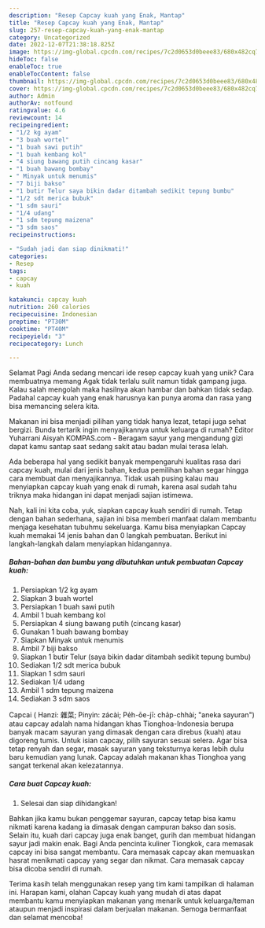 ```yaml
---
description: "Resep Capcay kuah yang Enak, Mantap"
title: "Resep Capcay kuah yang Enak, Mantap"
slug: 257-resep-capcay-kuah-yang-enak-mantap
category: Uncategorized
date: 2022-12-07T21:38:18.825Z
image: https://img-global.cpcdn.com/recipes/7c2d0653d0beee83/680x482cq70/capcay-kuah-foto-resep-utama.jpg
hideToc: false
enableToc: true
enableTocContent: false
thumbnail: https://img-global.cpcdn.com/recipes/7c2d0653d0beee83/680x482cq70/capcay-kuah-foto-resep-utama.jpg
cover: https://img-global.cpcdn.com/recipes/7c2d0653d0beee83/680x482cq70/capcay-kuah-foto-resep-utama.jpg
author: Admin
authorAv: notfound
ratingvalue: 4.6
reviewcount: 14
recipeingredient:
- "1/2 kg ayam"
- "3 buah wortel"
- "1 buah sawi putih"
- "1 buah kembang kol"
- "4 siung bawang putih cincang kasar"
- "1 buah bawang bombay"
- " Minyak untuk menumis"
- "7 biji bakso"
- "1 butir Telur saya bikin dadar ditambah sedikit tepung bumbu"
- "1/2 sdt merica bubuk"
- "1 sdm sauri"
- "1/4 udang"
- "1 sdm tepung maizena"
- "3 sdm saos"
recipeinstructions:

- "Sudah jadi dan siap dinikmati!"
categories:
- Resep
tags:
- capcay
- kuah

katakunci: capcay kuah 
nutrition: 260 calories
recipecuisine: Indonesian
preptime: "PT30M"
cooktime: "PT40M"
recipeyield: "3"
recipecategory: Lunch

---
```



Selamat Pagi Anda sedang mencari ide resep capcay kuah yang unik? Cara membuatnya memang Agak tidak terlalu sulit namun tidak gampang juga. Kalau salah mengolah maka hasilnya akan hambar dan bahkan tidak sedap. Padahal capcay kuah yang enak harusnya kan punya aroma dan rasa yang bisa memancing selera kita.


Makanan ini bisa menjadi pilihan yang tidak hanya lezat, tetapi juga sehat bergizi. Bunda tertarik ingin menyajikannya untuk keluarga di rumah? Editor Yuharrani Aisyah KOMPAS.com - Beragam sayur yang mengandung gizi dapat kamu santap saat sedang sakit atau badan mulai terasa lelah.

Ada beberapa hal yang sedikit banyak mempengaruhi kualitas rasa dari capcay kuah, mulai dari jenis bahan, kedua pemilihan bahan segar hingga cara membuat dan menyajikannya. Tidak usah pusing kalau mau menyiapkan capcay kuah yang enak di rumah, karena asal sudah tahu triknya maka hidangan ini dapat menjadi sajian istimewa.


Nah, kali ini kita coba, yuk, siapkan capcay kuah sendiri di rumah. Tetap dengan bahan sederhana, sajian ini bisa memberi manfaat dalam membantu menjaga kesehatan tubuhmu sekeluarga. Kamu bisa menyiapkan Capcay kuah memakai 14 jenis bahan dan 0 langkah pembuatan. Berikut ini langkah-langkah dalam menyiapkan hidangannya.

<!--inarticleads1-->

##### Bahan-bahan dan bumbu yang dibutuhkan untuk pembuatan Capcay kuah:

1. Persiapkan 1/2 kg ayam
1. Siapkan 3 buah wortel
1. Persiapkan 1 buah sawi putih
1. Ambil 1 buah kembang kol
1. Persiapkan 4 siung bawang putih (cincang kasar)
1. Gunakan 1 buah bawang bombay
1. Siapkan  Minyak untuk menumis
1. Ambil 7 biji bakso
1. Siapkan 1 butir Telur (saya bikin dadar ditambah sedikit tepung bumbu)
1. Sediakan 1/2 sdt merica bubuk
1. Siapkan 1 sdm sauri
1. Sediakan 1/4 udang
1. Ambil 1 sdm tepung maizena
1. Sediakan 3 sdm saos


Capcai ( Hanzi: 雜菜; Pinyin: zácài; Pe̍h-ōe-jī: cha̍p-chhài; &#34;aneka sayuran&#34;) atau capcay adalah nama hidangan khas Tionghoa-Indonesia berupa banyak macam sayuran yang dimasak dengan cara direbus (kuah) atau digoreng tumis. Untuk isian capcay, pilih sayuran sesuai selera. Agar bisa tetap renyah dan segar, masak sayuran yang teksturnya keras lebih dulu baru kemudian yang lunak. Capcay adalah makanan khas Tionghoa yang sangat terkenal akan kelezatannya. 

<!--inarticleads2-->

##### Cara buat Capcay kuah:


1. Selesai dan siap dihidangkan!

Bahkan jika kamu bukan penggemar sayuran, capcay tetap bisa kamu nikmati karena kadang ia dimasak dengan campuran bakso dan sosis. Selain itu, kuah dari capcay juga enak banget, gurih dan membuat hidangan sayur jadi makin enak. Bagi Anda pencinta kuliner Tiongkok, cara memasak capcay ini bisa sangat membantu. Cara memasak capcay akan memuaskan hasrat menikmati capcay yang segar dan nikmat. Cara memasak capcay bisa dicoba sendiri di rumah. 

Terima kasih telah menggunakan resep yang tim kami tampilkan di halaman ini. Harapan kami, olahan Capcay kuah yang mudah di atas dapat membantu kamu menyiapkan makanan yang menarik untuk keluarga/teman ataupun menjadi inspirasi dalam berjualan makanan. Semoga bermanfaat dan selamat mencoba!
